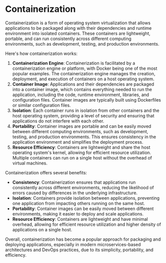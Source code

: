 # Containerization

Containerization is a form of operating system virtualization that allows applications to be packaged along with their dependencies and runtime environment into isolated containers. These containers are lightweight, portable, and can run consistently across different computing environments, such as development, testing, and production environments.

Here's how containerization works:

1. **Containerization Engine**: Containerization is facilitated by a containerization engine or platform, with Docker being one of the most popular examples. The containerization engine manages the creation, deployment, and execution of containers on a host operating system.
2. **Container Image**: Applications and their dependencies are packaged into a container image, which contains everything needed to run the application, including the code, runtime environment, libraries, and configuration files. Container images are typically built using Dockerfiles or similar configuration files.
3. **Isolation**: Each container runs in isolation from other containers and the host operating system, providing a level of security and ensuring that applications do not interfere with each other.
4. **Portability**: Container images are portable and can be easily moved between different computing environments, such as development, testing, and production environments. This ensures consistency in the application environment and simplifies the deployment process.
5. **Resource Efficiency**: Containers are lightweight and share the host operating system's kernel, allowing for efficient resource utilization. Multiple containers can run on a single host without the overhead of virtual machines.

Containerization offers several benefits:

- **Consistency**: Containerization ensures that applications run consistently across different environments, reducing the likelihood of errors caused by differences in the underlying infrastructure.
- **Isolation**: Containers provide isolation between applications, preventing one application from impacting others running on the same host.
- **Portability**: Container images can be easily moved between different environments, making it easier to deploy and scale applications.
- **Resource Efficiency**: Containers are lightweight and have minimal overhead, allowing for efficient resource utilization and higher density of applications on a single host.

Overall, containerization has become a popular approach for packaging and deploying applications, especially in modern microservices-based architectures and DevOps practices, due to its simplicity, portability, and efficiency.